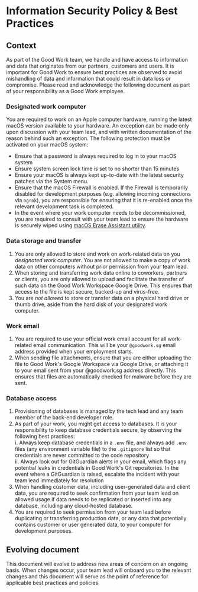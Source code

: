 # Information Security Policy & Best Practices

## Context

As part of the Good Work team, we handle and have access to information and data that originates from our partners, customers and users. It is important for Good Work to ensure best practices are observed to avoid mishandling of data and information that could result in data loss or compromise. Please read and acknowledge the following document as part of your responsibility as a Good Work employee. 

### Designated work computer

You are required to work on an Apple computer hardware, running the latest macOS version available to your hardware. An exception can be made only upon discussion with your team lead, and with written documentation of the reason behind such an exception. The following protection must be activated on your macOS system: 

- Ensure that a password is always required to log in to your macOS system
- Ensure system screen lock time is set to no shorter than 15 minutes
- Ensure your macOS is always kept up-to-date with the latest security patches via the System menu.
- Ensure that the macOS Firewall is enabled. If the Firewall is temporarily disabled for development purposes (e.g. allowing incoming connections via `ngrok`), you are responsible for ensuring that it is re-enabled once the relevant development task is completed.
- In the event where your work computer needs to be decommissioned, you are required to consult with your team lead to ensure the hardware is securely wiped using [macOS Erase Assistant utility](https://support.apple.com/en-ng/guide/mac-help/mchl7676b710/mac). 

### Data storage and transfer

1. You are only allowed to store and work on work-related data on you *designated work computer*. You are not allowed to make a copy of work data on other computers without prior permission from your team lead.
2. When storing and transferring work data online to coworkers, partners or clients, you are only allowed to upload and facilitate the transfer of such data on the Good Work Workspace Google Drive. This ensures that access to the file is kept secure, backed-up and virus-free.
3. You are *not allowed* to store or transfer data on a physical hard drive or thumb drive, aside from the hard disk of your designated work computer.

### Work email

1. You are required to use your official work email account for all work-related email communication. This will be your `@goodwork.sg` email address provided when your employment starts.
2. When sending file attachments, ensure that you are either uploading the file to Good Work's Google Workspace via Google Drive, or attaching it to your email sent from your @goodwork.sg address directly. This ensures that files are automatically checked for malware before they are sent.

### Database access

1. Provisioning of databases is managed by the tech lead and any team member of the back-end developer role. 
2. As part of your work, you might get access to databases. It is your responsibility to keep database credentials secure, by observing the following best practices:  
  i. Always keep database credentials in a `.env` file, and always add `.env` files (any environment variable file) to the `.gitignore` list so that credentials are never committed to the code repository  
  ii. Always look out for GitGuardian alerts in your email, which flags any potential leaks in credentials in Good Work's Git repositories. In the event where a GitGuardian is raised, escalate the incident with your team lead immediately for resolution
3. When handling customer data, including user-generated data and client data, you are required to seek confirmation from your team lead on allowed usage if data needs to be replicated or inserted into any database, including any cloud-hosted database.
4. You are required to seek permission from your team lead before duplicating or transferring production data, or any data that potentially contains customer or user generated data, to your computer for development purposes.

## Evolving document

This document will evolve to address new areas of concern on an ongoing basis. When changes occur, your team lead will onboard you to the relevant changes and this document will serve as the point of reference for applicable best practices and policies. 
